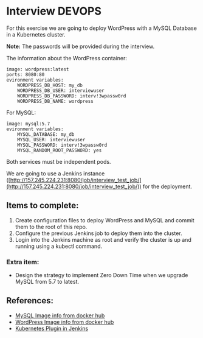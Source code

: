 
# Interview DEVOPS

For this exercise we are going to deploy WordPress with a MySQL Database in a Kubernetes cluster.

**Note:** The passwords will be provided during the interview.

The information about the WordPress container:

    image: wordpress:latest
    ports: 8080:80
    evironment variables:
	    WORDPRESS_DB_HOST: my_db
	    WORDPRESS_DB_USER: interviewuser
	    WORDPRESS_DB_PASSWORD: interv!3wpassw0rd
	    WORDPRESS_DB_NAME: wordpress
    
  For MySQL:
  
    image: mysql:5.7
    evironment variables:
	    MYSQL_DATABASE: my_db
	    MYSQL_USER: interviewuser
	    MYSQL_PASSWORD: interv!3wpassw0rd
	    MYSQL_RANDOM_ROOT_PASSWORD: yes

Both services must be independent pods.

We are going to use a Jenkins instance ([http://157.245.224.231:8080/job/interview_test_job/](http://157.245.224.231:8080/job/interview_test_job/)) for the deployment.

## Items to complete:

 1. Create configuration files to deploy WordPress and MySQL and commit them to the root of this repo.
 2. Configure the previous Jenkins job to deploy them into the cluster.
 3. Login into the Jenkins machine as root and verify the cluster is up and running using a kubectl command.

### Extra item:

 - Design the strategy to implement Zero Down Time when we upgrade MySQL from 5.7 to latest.

## References:

 - [MySQL Image info from docker hub](https://hub.docker.com/_/mysql?tab=description)
 - [WordPress Image info from docker hub](https://hub.docker.com/_/wordpress)
 - [Kubernetes Plugin in Jenkins](https://github.com/jenkinsci/kubernetes-plugin)

